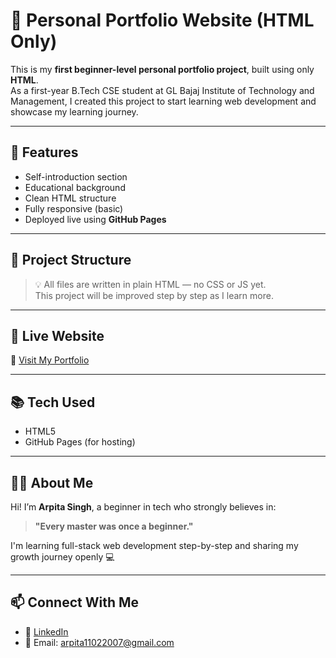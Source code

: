 # 💼 Personal Portfolio Website (HTML Only)

This is my **first beginner-level personal portfolio project**, built using only **HTML**.  
As a first-year B.Tech CSE student at GL Bajaj Institute of Technology and Management, I created this project to start learning web development and showcase my learning journey.

---

## 🌟 Features

- Self-introduction section
- Educational background
- Clean HTML structure
- Fully responsive (basic)
- Deployed live using **GitHub Pages**

---

## 📂 Project Structure


> 💡 All files are written in plain HTML — no CSS or JS yet.  
This project will be improved step by step as I learn more.

---

## 🚀 Live Website

🔗 [Visit My Portfolio](https://arpita110207.github.io/portfolio-html-only/)

---

## 📚 Tech Used

- HTML5
- GitHub Pages (for hosting)

---

## 🙋‍♀️ About Me

Hi! I’m **Arpita Singh**, a beginner in tech who strongly believes in:

> **"Every master was once a beginner."**

I'm learning full-stack web development step-by-step and sharing my growth journey openly 💻

---

## 📫 Connect With Me

- 💼 [LinkedIn](https://www.linkedin.com/in/arpita-btech-cse)
- 📧 Email: arpita11022007@gmail.com
